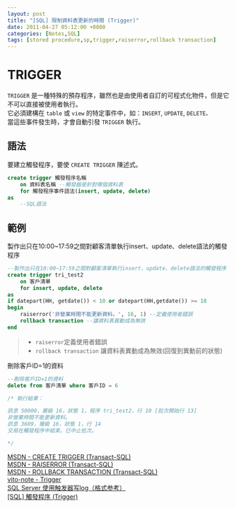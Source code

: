 ```yaml
---
layout: post
title: "[SQL] 限制資料表更新的時間 (Trigger)"
date: 2011-04-27 05:12:00 +0800
categories: [Notes,SQL]
tags: [stored procedure,sp,trigger,raiserror,rollback transaction]
---
```


# TRIGGER

`TRIGGER` 是一種特殊的預存程序，雖然也是由使用者自訂的可程式化物件，但是它不可以直接被使用者執行。      
它必須建構在 `table` 或 `view` 的特定事件中，如：`INSERT`, `UPDATE`, `DELETE。`       
當這些事件發生時，才會自動引發 `TRIGGER` 執行。


## 語法
要建立觸發程序，要使 `CREATE TRIGGER` 陳述式。

```sql
create trigger 觸發程序名稱
    on 資料表名稱 --觸發器是針對哪個資料表
    for 觸發程序事件語法(insert, update, delete)
as
    --SQL語法
```

## 範例

製作出只在10:00~17:59之間對顧客清單執行insert、update、delete語法的觸發程序

```sql
--製作出只在10:00~17:59之間對顧客清單執行insert、update、delete語法的觸發程序
create trigger tri_test2
    on 客戶清單
    for insert, update, delete
as
if datepart(HH, getdate()) < 10 or datepart(HH,getdate()) >= 18
begin
    raiserror('非營業時間不能更新資料。', 16, 1) --定義使用者錯誤
    rollback transaction --讓資料表異動成為無效
end
```
> - `raiserror`定義使用者錯誤       
> - `rollback transaction` 讓資料表異動成為無效(回復到異動前的狀態)

刪除客戶ID=1的資料

```sql
--刪除客戶ID=1的資料
delete from 客戶清單 where 客戶ID = 6

/* 執行結果：

訊息 50000，層級 16，狀態 1，程序 tri_test2，行 10 [批次開始行 13]
非營業時間不能更新資料。
訊息 3609，層級 16，狀態 1，行 14
交易在觸發程序中結束。已中止批次。

*/
```

[MSDN - CREATE TRIGGER (Transact-SQL)](https://learn.microsoft.com/zh-tw/sql/t-sql/statements/create-trigger-transact-sql?view=sql-server-ver16)        
[MSDN - RAISERROR (Transact-SQL)](https://learn.microsoft.com/zh-tw/sql/t-sql/language-elements/raiserror-transact-sql?view=sql-server-ver16)       
[MSDN - ROLLBACK TRANSACTION (Transact-SQL)](https://learn.microsoft.com/zh-tw/sql/t-sql/language-elements/rollback-transaction-transact-sql?view=sql-server-ver16)       
[vito-note - Trigger](http://vito-note.blogspot.com/2013/05/trigger.html)       
[SQL Server 使用触发器写log（格式参考）](https://blog.csdn.net/qq_24470501/article/details/85788554)        
[[SQL] 觸發程序 (Trigger)](https://riivalin.github.io/posts/2011/04/sql-90/)        